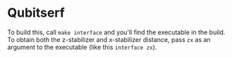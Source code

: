 # Qubitserf

To build this, call `make interface` and you'll find the executable in the build. To obtain both the z-stabilizer and x-stabilizer distance, pass `zx` as an argument to the executable (like this `interface zx`).